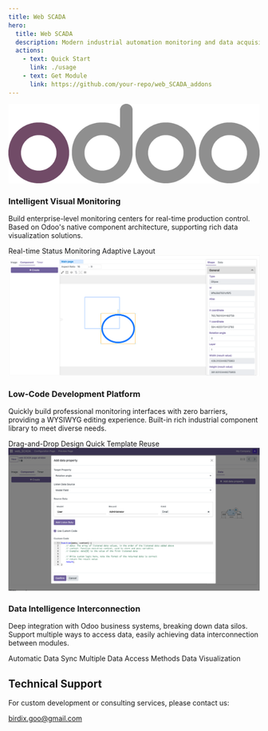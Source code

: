 ```yaml
---
title: Web SCADA
hero:
  title: Web SCADA
  description: Modern industrial automation monitoring and data acquisition solution, a professional SCADA extension module based on Odoo
  actions:
    - text: Quick Start
      link: ./usage
    - text: Get Module
      link: https://github.com/your-repo/web_SCADA_addons
---
```


<div class="features">
  <div class="feature-card">
    <div class="feature-icon">
      <div>
        <img src="./odoo_logo.png" alt="Intelligent Visual Monitoring" />
      </div>
    </div>
    <div class="feature-content">
      <h3>Intelligent Visual Monitoring</h3>
      <p>Build enterprise-level monitoring centers for real-time production control. Based on Odoo's native component architecture, supporting rich data visualization solutions.</p>
      <div class="feature-list">
        <span>Real-time Status Monitoring</span>
        <span>Adaptive Layout</span>
      </div>
    </div>
  </div>

  <div class="feature-card">
    <div class="feature-icon">
      <img src="./editor_screenshot.png" alt="Low-Code Development Platform" />
    </div>
    <div class="feature-content">
      <h3>Low-Code Development Platform</h3>
      <p>Quickly build professional monitoring interfaces with zero barriers, providing a WYSIWYG editing experience. Built-in rich industrial component library to meet diverse needs.</p>
      <div class="feature-list">
        <span>Drag-and-Drop Design</span>
        <span>Quick Template Reuse</span>
      </div>
    </div>
  </div>

  <div class="feature-card">
    <div class="feature-icon">
      <img src="./data_driven_screenshot.png" alt="Data Intelligence Interconnection"/>
    </div>
    <div class="feature-content">
      <h3>Data Intelligence Interconnection</h3>
      <p>Deep integration with Odoo business systems, breaking down data silos. Support multiple ways to access data, easily achieving data interconnection between modules.</p>
      <div class="feature-list">
        <span>Automatic Data Sync</span>
        <span>Multiple Data Access Methods</span>
        <span>Data Visualization</span>
      </div>
    </div>
  </div>
</div>

<div class="support">
  <h2>Technical Support</h2>
  <p>For custom development or consulting services, please contact us:</p>
  <div class="contact-info">
    <a href="mailto:birdix.goo@gmail.com">birdix.goo@gmail.com</a>
  </div>
</div> 